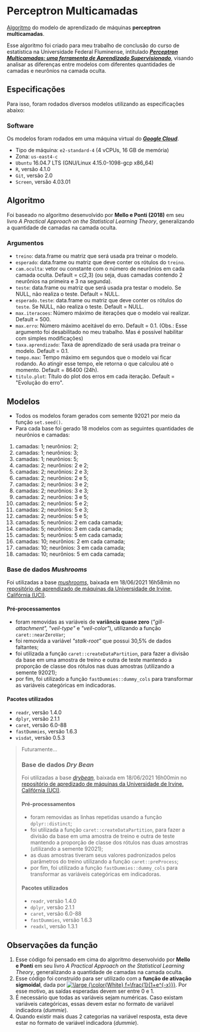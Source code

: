 # Perceptron Multicamadas
[Algoritmo](./MLP_Maqueise.R) do modelo de aprendizado de máquinas **perceptron multicamadas**. 

Esse algoritmo foi criado para meu trabalho de conclusão do curso de estatística na Universidade Federal Fluminense, intitulado ***[Perceptron Multicamadas: uma ferramenta de Aprendizado Supervisionado](./TCC_II_Maqueise_Pinheiro)***, visando analisar as diferenças entre modelos com diferentes quantidades de camadas e neurônios na camada oculta.

## Especificações
Para isso, foram rodados diversos modelos utilizando as especificações abaixo:

### Software
Os modelos foram rodados em uma máquina virtual do ***[Google Cloud](https://console.cloud.google.com/home/dashboard?project=metal-episode-321013)***.
- Tipo de máquina: `e2-standard-4` (4 vCPUs, 16 GB de memória)
- Zona: `us-east4-c`
- `Ubuntu` 16.04.7 LTS (GNU/Linux 4.15.0-1098-gcp x86_64)
- `R`, versão 4.1.0
- `Git`, versão 2.0
- `Screen`, versão 4.03.01

## Algoritmo
Foi baseado no algoritmo desenvolvido por **Mello e Ponti (2018)** em seu livro *A Practical Approach on the Statistical Learning Theory*, generalizando a quantidade de camadas na camada oculta.

### Argumentos
- `treino`: data.frame ou matriz que será usada pra treinar o modelo. 
- `esperado`: data.frame ou matriz que deve conter os rótulos do `treino`. 
- `cam.oculta`: vetor ou constante com o número de neurônios em cada camada oculta. Default = c(2,3) (ou seja, duas camadas contendo 2 neurônios na primeira e 3 na segunda).
- `teste`: data.frame ou matriz que será usada pra testar o modelo. Se NULL, não realiza o teste. Default = NULL.
- `esperado.teste`: data.frame ou matriz que deve conter os rótulos do `teste`. Se NULL, não realiza o teste. Default = NULL.
- `max.iteracoes`: Número máximo de iterações que o modelo vai realizar. Default = 500.
- `max.erro`: Número máximo aceitável do erro. Default = 0.1. (Obs.: Esse argumento foi desabilitado no meu trabalho. Mas é possível habilitar com simples modificações) 
- `taxa.aprendizado`: Taxa de aprendizado de será usada pra treinar o modelo. Default = 0.1.
- `tempo.max`: Tempo máximo em segundos que o modelo vai ficar rodando. Ao atingir esse tempo, ele retorna o que calculou até o momento. Default = 86400 (24h).
- `titulo.plot`: Título do plot dos erros em cada iteração. Default = "Evolução do erro".

## Modelos
- Todos os modelos foram gerados com semente 92021 por meio da função `set.seed()`.
- Para cada base foi gerado 18 modelos com as seguintes quantidades de neurônios e camadas:
 1. camadas: 1;  neurônios: 2;
 2.  camadas: 1;  neurônios: 3;
 3.  camadas: 1;  neurônios: 5;
 4.  camadas: 2;  neurônios: 2 e 2;
 5.  camadas: 2;  neurônios: 2 e 3;
 6.  camadas: 2;  neurônios: 2 e 5;
 7.  camadas: 2;  neurônios: 3 e 2;
 8.  camadas: 2;  neurônios: 3 e 3;
 9.  camadas: 2;  neurônios: 3 e 5;
 10. camadas: 2;  neurônios: 5 e 2;
 11. camadas: 2;  neurônios: 5 e 3;
 12. camadas: 2;  neurônios: 5 e 5;
 13. camadas: 5;  neurônios: 2 em cada camada;
 14. camadas: 5;  neurônios: 3 em cada camada;
 15. camadas: 5;  neurônios: 5 em cada camada;
 16. camadas: 10; neurônios: 2 em cada camada;
 17. camadas: 10; neurônios: 3 em cada camada;
 18. camadas: 10; neurônios: 5 em cada camada;
 
### Base de dados *Mushrooms*
Foi utilizadas a base *[mushrooms](./mushrooms)*, baixada em 18/06/2021 16h58min no [repositório de aprendizado de máquinas da Universidade de Irvine, Califórnia (UCI)](https://archive.ics.uci.edu/ml/datasets/mushroom).

#### Pré-processamentos 
+ foram removidas as variáveis de **variância quase zero** (*"gill-attachment", "veil-type"* e *"veil-color"*), utilizando a função `caret::nearZeroVar`;
+ foi removida a variável *"stalk-root"* que possui 30,5% de dados faltantes;
+ foi utilizada a função `caret::createDataPartition`, para fazer a divisão da base em uma amostra de treino e outra de teste mantendo a proporção de classe dos rótulos nas duas amostras (utilizando a semente 92021); 
+ por fim, foi utilizado a função `fastDummies::dummy_cols` para transformar as variáveis categóricas em indicadoras.

#### Pacotes utilizados
+ `readr`, versão 1.4.0
+ `dplyr`, versão 2.1.1
+ `caret`, versão 6.0-88
+ `fastDummies`, versão 1.6.3
+ `visdat`, versão 0.5.3

> Futuramente...
> 
> ### Base de dados *Dry Bean*
> Foi utilizadas a base *[drybean](./drybean)*, baixada em 18/06/2021 16h00min no [repositório de apredizado de máquinas da Universidade de Irvine, Califórnia (UCI)](https://archive.ics.uci.edu/ml/datasets/Dry+Bean+Dataset).
>
> #### Pré-processamentos 
> + foram removidas as linhas repetidas usando a função `dplyr::distinct`;
> + foi utilizada a função `caret::createDataPartition`, para fazer a divisão da base em uma amostra de treino e outra de teste mantendo a proporção de classe dos rótulos nas duas amostras (utilizando a semente 92021); 
> + as duas amostras tiveram seus valores padronizados pelos parâmetros do treino utilizando a função `caret::preProcess`;
> + por fim, foi utilizado a função `fastDummies::dummy_cols` para transformar as variáveis categóricas em indicadoras.
>
> #### Pacotes utilizados
> + `readr`, versão 1.4.0
> + `dplyr`, versão 2.1.1
> + `caret`, versão 6.0-88
> + `fastDummies`, versão 1.6.3
> + `readxl`, versão 1.3.1


## Observações da função
1. Esse código foi pensado em cima do algoritmo desenvolvido por **Mello e Ponti** em seu livro *A Practical Approach on the Statistical Learning Theory*, generalizando a quantidade de camadas na camada oculta.
2. Esse código foi construído para ser utilizado com a **função de ativação sigmoidal**, dada por   <a href="https://www.codecogs.com/eqnedit.php?latex=\inline&space;\dpi{150}&space;\bg_black&space;\large&space;{\color{White}&space;f=\frac{1}{1&plus;e^{-x}}}" target="_blank"><img src="https://latex.codecogs.com/gif.latex?\inline&space;\dpi{150}&space;\bg_gray&space;\large&space;{\color{White}&space;f(x)=\frac{1}{1&plus;e^{-x}}}" title="\large {\color{White} f=\frac{1}{1+e^{-x}}}" /></a>. Por esse motivo, as saídas esperadas devem ser entre 0 e 1.
3. É necessário que todas as variáveis sejam numéricas. Caso existam variáveis categóricas, essas devem estar no formato de variável indicadora (*dummie*).
4. Quando existir mais duas 2 categorias na variável resposta, esta deve estar no formato de variável indicadora (*dummie*).
